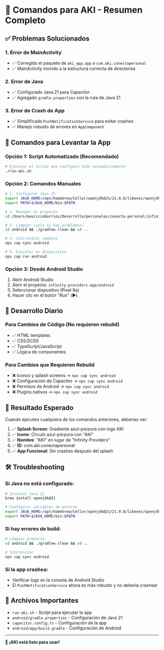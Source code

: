 # 🚀 Comandos para AKI - Resumen Completo

## ✅ Problemas Solucionados

### 1. **Error de MainActivity**
- ✅ Corregido el paquete de `aki_app.app` a `com.aki.conectapersonal`
- ✅ MainActivity movido a la estructura correcta de directorios

### 2. **Error de Java**
- ✅ Configurado Java 21 para Capacitor
- ✅ Agregado `gradle.properties` con la ruta de Java 21

### 3. **Error de Crash de App**
- ✅ Simplificado `PushNotificationService` para evitar crashes
- ✅ Manejo robusto de errores en `AppComponent`

## 📱 Comandos para Levantar la App

### **Opción 1: Script Automatizado (Recomendado)**
```bash
# Ejecutar el script que configura todo automáticamente
./run-aki.sh
```

### **Opción 2: Comandos Manuales**
```bash
# 1. Configurar Java 21
export JAVA_HOME=/opt/homebrew/Cellar/openjdk@21/21.0.8/libexec/openjdk.jdk/Contents/Home
export PATH=$JAVA_HOME/bin:$PATH

# 2. Navegar al proyecto
cd /Users/mauriciobarrios/Desarrollo/personales/conecta-personal/infinity-providers-app

# 3. Limpiar (solo si hay problemas)
cd android && ./gradlew clean && cd ..

# 4. Sincronizar cambios
npx cap sync android

# 5. Ejecutar en dispositivo
npx cap run android
```

### **Opción 3: Desde Android Studio**
1. Abrir Android Studio
2. Abrir el proyecto: `infinity-providers-app/android`
3. Seleccionar dispositivo (Pixel 9a)
4. Hacer clic en el botón "Run" (▶️)

## 🔄 Desarrollo Diario

### **Para Cambios de Código (No requieren rebuild)**
- ✅ HTML templates
- ✅ CSS/SCSS
- ✅ TypeScript/JavaScript
- ✅ Lógica de componentes

### **Para Cambios que Requieren Rebuild**
- ❌ Iconos y splash screens → `npx cap sync android`
- ❌ Configuración de Capacitor → `npx cap sync android`
- ❌ Permisos de Android → `npx cap sync android`
- ❌ Plugins nativos → `npx cap sync android`

## 🎯 Resultado Esperado

Cuando ejecutes cualquiera de los comandos anteriores, deberías ver:

1. ✅ **Splash Screen**: Gradiente azul-púrpura con logo AKI
2. ✅ **Icono**: Círculo azul-púrpura con "AKI"
3. ✅ **Nombre**: "AKI" en lugar de "Infinity Providers"
4. ✅ **ID**: com.aki.conectapersonal
5. ✅ **App Funcional**: Sin crashes después del splash

## 🛠️ Troubleshooting

### **Si Java no está configurado:**
```bash
# Instalar Java 21
brew install openjdk@21

# Configurar variables de entorno
export JAVA_HOME=/opt/homebrew/Cellar/openjdk@21/21.0.8/libexec/openjdk.jdk/Contents/Home
export PATH=$JAVA_HOME/bin:$PATH
```

### **Si hay errores de build:**
```bash
# Limpiar proyecto
cd android && ./gradlew clean && cd ..

# Sincronizar
npx cap sync android
```

### **Si la app crashea:**
- Verificar logs en la consola de Android Studio
- El `PushNotificationService` ahora es más robusto y no debería crashear

## 📂 Archivos Importantes

- `run-aki.sh` - Script para ejecutar la app
- `android/gradle.properties` - Configuración de Java 21
- `capacitor.config.ts` - Configuración de la app
- `android/app/build.gradle` - Configuración de Android

---

**🎉 ¡AKI está listo para usar!**
